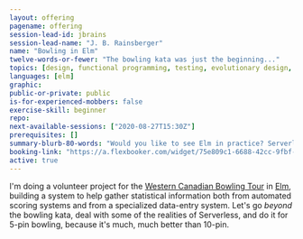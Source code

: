 ```yaml
---
layout: offering
pagename: offering
session-lead-id: jbrains
session-lead-name: "J. B. Rainsberger"
name: "Bowling in Elm"
twelve-words-or-fewer: "The bowling kata was just the beginning..."
topics: [design, functional programming, testing, evolutionary design, refactoring]
languages: [elm]
graphic:
public-or-private: public
is-for-experienced-mobbers: false
exercise-skill: beginner
repo: 
next-available-sessions: ["2020-08-27T15:30Z"]
prerequisites: []
summary-blurb-80-words: "Would you like to see Elm in practice? Serverless? With parsing? This is for you!"
booking-link: "https://a.flexbooker.com/widget/75e809c1-6688-42cc-9fbf-77b001c15991?serviceIds=39112"
active: true
---
```

I'm doing a volunteer project for the [Western Canadian Bowling Tour](https://wcbtour.ca) in [Elm](https://elm-lang.org), building a system to help gather statistical information both from automated scoring systems and from a specialized data-entry system. Let's go _beyond_ the bowling kata, deal with some of the realities of Serverless, and do it for 5-pin bowling, because it's much, much better than 10-pin.

